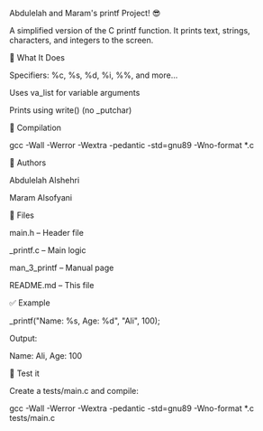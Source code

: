 Abdulelah and Maram's printf Project! 😎

A simplified version of the C printf function. It prints text, strings, characters, and integers to the screen.

🧠 What It Does

Specifiers: %c, %s, %d, %i, %%, and more...

Uses va_list for variable arguments

Prints using write() (no _putchar)

🔧 Compilation

gcc -Wall -Werror -Wextra -pedantic -std=gnu89 -Wno-format *.c

👥 Authors

Abdulelah Alshehri

Maram Alsofyani

📁 Files

main.h – Header file

_printf.c – Main logic

man_3_printf – Manual page

README.md – This file

✅ Example

_printf("Name: %s, Age: %d", "Ali", 100);

Output:

Name: Ali, Age: 100

🧪 Test it

Create a tests/main.c and compile:

gcc -Wall -Werror -Wextra -pedantic -std=gnu89 -Wno-format *.c tests/main.c



